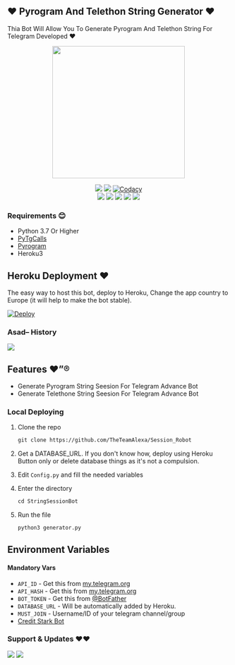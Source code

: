 ## ❤️ Pyrogram And Telethon String Generator ❤️

Thia Bot Will Allow You To Generate Pyrogram And Telethon String For Telegram Developed  ❤️

<p align="center"><a href="https://t.me/Dr_Assad_Ali"><img src="https://telegra.ph/file/27bfcfbb9d72fb3f3a1ca.jpg" width="300"></a></p>
<p align="center">
    <a href="https://www.python.org/" alt="made-with-python"> <img src="https://img.shields.io/badge/Made%20with-Python-black.svg?style=flat-square&logo=python&logoColor=blue&colosr=red" /></a>
    <a href="https://github.com/TheTeamAlexa/Session_Robot/graphs/commit-activity" alt="Maintenance"> <img src="https://img.shields.io/badge/Maintained%3F-yes-red.svg?style=flat-square" /></a>
    <a href="https://app.codacy.com/gh/TheTeamAlexa/Session_Robot/dashboard"> <img src="https://img.shields.io/codacy/grade/a723cb464d5a4d25be3152b5d71de82d?color=red&logo=codacy&style=flat-square" alt="Codacy" /></a><br>
    <a href="https://github.com/TheTeamAlexa/Session_Robot"> <img src="https://img.shields.io/github/repo-size/TheTeamAlexa/Session_Robot?color=red&logo=github&logoColor=blue&style=flat-square" /></a>
    <a href="https://github.com/TheTeamAlexa/Session_Robot/commits/main"> <img src="https://img.shields.io/github/last-commit/TheTeamAlexa/Session_Robot?color=red&logo=github&logoColor=blue&style=flat-square" /></a>
    <a href="https://github.com/TheTeamAlexa/Session_Robot/issues"> <img src="https://img.shields.io/github/issues/?color=red&logo=github&logoColor=blue&style=flat-square" /></a>
    <a href="https://github.com/TheTeamAlexa/Session_Robot/network/members"> <img src="https://img.shields.io/github/forks/TheTeamAlexa/Session_Robot?color=red&logo=github&logoColor=blue&style=flat-square" /></a>  
    <a href="https://github.com/TheTeamAlexa/Session_Robot/network/members"> <img src="https://img.shields.io/github/stars/TheTeamAlexa/Session_Robot?color=red&logo=github&logoColor=blue&style=flat-square" /></a>  
</p>

<h3>Requirements 😊 </h3>

- Python 3.7 Or Higher
- [PyTgCalls](https://github.com/pytgcalls/pytgcalls)
- [Pyrogram](https://docs.pyrogram.org//)
- Heroku3

## Heroku Deployment ❤️
The easy way to host this bot, deploy to Heroku, Change the app country to Europe (it will help to make the bot stable).

[![Deploy](https://www.herokucdn.com/deploy/button.svg)](https://heroku.com/deploy?template=https://github.com/TheTeamAlexa/Session_Robot)

### Asad– History

<a href="https://www.youtube.com/JankariKiDuniya"><img src="https://img.shields.io/badge/Join-Subscribe%20Support-blue.svg?style=for-the-badge&logo=YouTube"></a>

## Features ❤️”®

- Generate Pyrogram String Seesion For Telegram Advance Bot
- Generate Telethone String Seesion For Telegram Advance Bot

### Local Deploying

1. Clone the repo
   ```markdown
   git clone https://github.com/TheTeamAlexa/Session_Robot
   ```
2. Get a DATABASE_URL. If you don't know how, deploy using Heroku Button only or delete database things as it's not a compulsion.
   
3. Edit `Config.py` and fill the needed variables

4. Enter the directory
   ```markdown
   cd StringSessionBot
   ```
5. Run the file
   ```markdown
   python3 generator.py
   ```

## Environment Variables

#### Mandatory Vars

- `API_ID` - Get this from [my.telegram.org](https://my.telegram.org/auth)
- `API_HASH` - Get this from [my.telegram.org](https://my.telegram.org/auth)
- `BOT_TOKEN` - Get this from [@BotFather](https://t.me/BotFather)
- `DATABASE_URL` - Will be automatically added by Heroku.
- `MUST_JOIN` - Username/ID of your telegram channel/group
- [Credit Stark Bot](https://github.com/StarkBotsIndustries)



### Support & Updates ❤️❤️
<a href="https://t.me/attiudedp"><img src="https://img.shields.io/badge/Join-Group%20Support-blue.svg?style=for-the-badge&logo=Telegram"></a> <a href="https://t.me/jankarikiduniya"><img src="https://img.shields.io/badge/Join-Updates%20Channel-blue.svg?style=for-the-badge&logo=Telegram"></a>

